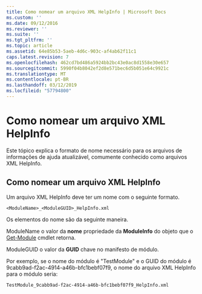 ```yaml
---
title: Como nomear um arquivo XML HelpInfo | Microsoft Docs
ms.custom: ''
ms.date: 09/12/2016
ms.reviewer: ''
ms.suite: ''
ms.tgt_pltfrm: ''
ms.topic: article
ms.assetid: 64e85b53-5aeb-4d6c-903c-af4ab62f11c1
caps.latest.revision: 7
ms.openlocfilehash: 462cd7bd486a5924bb2bc43e0ac8d1558e30e657
ms.sourcegitcommit: 5990f04b8042ef2d8e571bec6d5b051e64c9921c
ms.translationtype: MT
ms.contentlocale: pt-BR
ms.lasthandoff: 03/12/2019
ms.locfileid: "57794800"
---
```

# <a name="how-to-name-a-helpinfo-xml-file"></a>Como nomear um arquivo XML HelpInfo

Este tópico explica o formato de nome necessário para os arquivos de informações de ajuda atualizável, comumente conhecido como arquivos XML HelpInfo.

## <a name="how-to-name-a-helpinfo-xml-file"></a>Como nomear um arquivo XML HelpInfo

Um arquivo XML HelpInfo deve ter um nome com o seguinte formato.

`<ModuleName>_<ModuleGUID>_HelpInfo.xml`

Os elementos do nome são da seguinte maneira.

ModuleName o valor da **nome** propriedade da **ModuleInfo** do objeto que o [Get-Module](/powershell/module/Microsoft.PowerShell.Core/Get-Module) cmdlet retorna.

ModuleGUID o valor da **GUID** chave no manifesto de módulo.

Por exemplo, se o nome do módulo é "TestModule" e o GUID do módulo é 9cabb9ad-f2ac-4914-a46b-bfc1bebf07f9, o nome do arquivo XML HelpInfo para o módulo seria:

`TestModule_9cabb9ad-f2ac-4914-a46b-bfc1bebf07f9_HelpInfo.xml`
